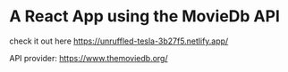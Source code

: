 # A React App using the MovieDb API
check it out here https://unruffled-tesla-3b27f5.netlify.app/

API provider: https://www.themoviedb.org/
